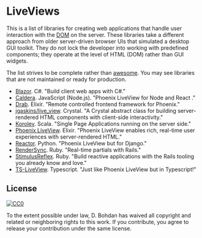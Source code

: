 # LiveViews

This is a list of libraries for creating web applications that handle user interaction with the [DOM](https://en.wikipedia.org/wiki/Document_Object_Model) on the server.  These libraries take a different approach from older server-driven browser UIs that simulated a desktop GUI toolkit.  They do not lock the developer into working with predefined components; they operate at the level of HTML (DOM) rather than GUI widgets.

The list strives to be complete rather than [awesome](https://github.com/sindresorhus/awesome).  You may see libraries that are not maintained or ready for production.

* [Blazor](https://dotnet.microsoft.com/apps/aspnet/web-apps/client).  C#.  "Build client web apps with C#."
* [Caldera](https://github.com/calderajs/caldera-react).  JavaScript (Node.js).  "Phoenix LiveView for Node and React ."
* [Drab](https://github.com/grych/drab).  Elixir.  "Remote controlled frontend framework for Phoenix."
* [jgaskins/live\_view](https://github.com/jgaskins/live\_view).  Crystal.  "A Crystal abstract class for building server-rendered HTML components with client-side interactivity."
* [Korolev](https://github.com/fomkin/korolev).  Scala.  "Single Page Applications running on the server side."
* [Phoenix LiveView](https://github.com/phoenixframework/phoenix\_live\_view).  Elixir.  "Phoenix LiveView enables rich, real-time user experiences with server-rendered HTML."
* [Reactor](https://github.com/edelvalle/reactor).  Python.  "Phoenix LiveView but for Django."
* [RenderSync](https://github.com/chrismccord/render\_sync).  Ruby.  "Real-time partials with Rails."
* [StimulusReflex](https://github.com/hopsoft/stimulus_reflex).  Ruby.  "Build reactive applications with the Rails tooling you already know and love."
* [TS-LiveView](https://github.com/beenotung/ts-liveview). Typescript. "Just like Phoenix LiveView but in Typescript!"

## License

[![CC0](https://i.creativecommons.org/p/zero/1.0/88x31.png)](https://creativecommons.org/publicdomain/zero/1.0/)

To the extent possible under law, D. Bohdan has waived all copyright and related or neighboring rights to this work.  If you contribute, you agree to release your contribution under the same license.
